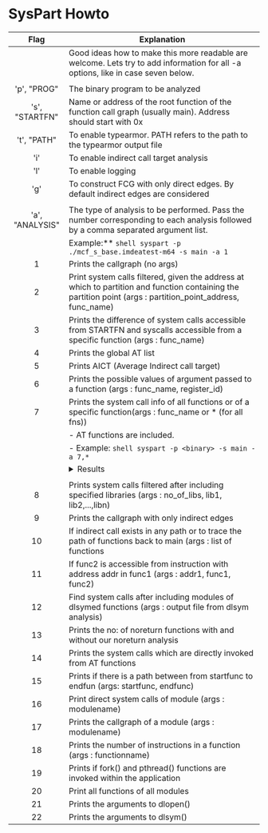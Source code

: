 # SysPart Howto

| Flag            | Explanation |
|:---------------:|-------------|
| | Good ideas how to make this more readable are welcome.  Lets try to add information for all -a options, like in case seven below. |
| |
| 'p', "PROG"     | The binary program to be analyzed |
| 's', "STARTFN"  | Name or address of the root function of the function call graph (usually main). Address should start with 0x |
| 't', "PATH"     | To enable typearmor. PATH refers to the path to the typearmor output file |
| 'i'             | To enable indirect call target analysis |
| 'l'             | To enable logging |
| 'g'             | To construct FCG with only direct edges. By default indirect edges are considered |
| |
| 'a', "ANALYSIS" | The type of analysis to be performed. Pass the number corresponding to each analysis followed by a comma separated argument list. |
|   | Example:** ```shell syspart -p ./mcf_s_base.imdeatest-m64 -s main -a 1``` |
| 1 | Prints the callgraph (no args)
| 2 | Print system calls filtered, given the address at which to partition and function containing the partition point (args : partition_point_address, func_name)
| 3 | Prints the difference of system calls accessible from STARTFN and syscalls accessible from a specific function (args : func_name)
| 4 | Prints the global AT list
| 5 | Prints AICT (Average Indirect call target)
| 6 | Prints the possible values of argument passed to a function (args : func_name, register_id)
| 7 | Prints the system call info of all functions or of a specific function(args : func_name or * (for all fns))
|   |  - AT functions are included. |
|   |  - Example: ```shell syspart -p <binary> -s main -a 7,*``` |
|   | <details> <summary> Results </summary> <pre> Total syscalls of __stdout_write : 2    // How many syscalls are called <br> <br> Direct : stdout_write : ioctl           // Syscalls that are directly called by the function <br> Derived : stdout_write : writev         // Syscalls that are reachable through invoked functions <br> Total : stdout_write : ioctl writev     // Direct + Derived <br> 16,20,                                  // Syscall numbers for each in Total </pre> </details> |
| | |
| 8 | Prints system calls filtered after including specified libraries (args : no_of_libs, lib1, lib2,...,libn) |
| 9 | Prints the callgraph with only indirect edges |
| 10 | If indirect call exists in any path or to trace the path of functions back to main (args : list of functions |
| 11 | If func2 is accessible from instruction with address addr in func1 (args : addr1, func1, func2) |
| 12 | Find system calls after including modules of dlsymed functions (args : output file from dlsym analysis) |
| 13 | Prints the no: of noreturn functions with and without our noreturn analysis |
| 14 | Prints the system calls which are directly invoked from AT functions |
| 15 | Prints if there is a path between from startfunc to endfun (args: startfunc, endfunc) |
| 16 | Print direct system calls of module (args : modulename) |
| 17 | Prints the callgraph of a module (args : modulename) |
| 18 | Prints the number of instructions in a function (args : functionname) |
| 19 | Prints if fork() and pthread() functions are invoked within the application |
| 20 | Print all functions of all modules |
| 21 | Prints the arguments to dlopen() |
| 22 | Prints the arguments to dlsym() |
